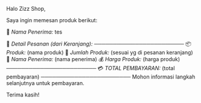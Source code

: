 Halo Zizz Shop,

Saya ingin memesan produk berikut:

👤 *Nama Penerima:* tes

🛒 *Detail Pesanan (dari Keranjang):*
────────────────────────
📦 *Produk:* (nama produk)
🔢 *Jumlah Produk:* (sesuai yg di pesanan keranjang)
👤 *Nama Penerima:* (nama penerima)
💰 *Harga Produk:* (harga produk)
────────────────────────
💳 *TOTAL PEMBAYARAN:* (total pembayaran)
────────────────────────
Mohon informasi langkah selanjutnya untuk pembayaran.

Terima kasih!